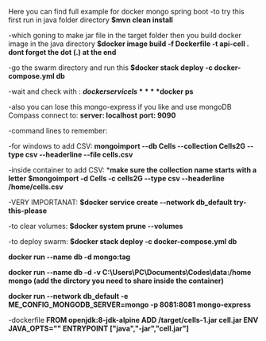 Here you can find full example for docker mongo spring boot
-to try this first run in java folder directory
**$mvn clean install**

-which goning  to make jar file in the target folder 
then you build docker image in the java directory 
**$docker image build -f Dockerfile -t api-cell .**
**dont forget the dot (.) at the end**

-go the swarm directory and run this
**$docker stack deploy -c docker-compose.yml db**

-wait and check with :
**$docker service ls**
**$docker ps**

-also you can lose this mongo-express if you like and use mongoDB Compass connect to:
**server: localhost**
**port: 9090**

-command lines to remember:

-for windows to add CSV:
**mongoimport --db Cells --collection Cells2G --type csv --headerline --file cells.csv**

-inside container to add CSV:
***make sure the collection name starts with a letter**
**$mongoimport -d Cells -c cells2G --type csv --headerline  /home/cells.csv**

-VERY IMPORTANAT:
**$docker service create --network db_default  try-this-please**

-to clear volumes:
**$docker system prune --volumes**

-to deploy swarm:
**$docker stack deploy -c docker-compose.yml db**


**docker run --name db -d mongo:tag**

**docker run --name db -d -v C:\Users\PC\Documents\Codes\data\:/home mongo (add the dirctory you need to share inside the container)**

**docker run --network db_default -e ME_CONFIG_MONGODB_SERVER=mongo -p 8081:8081 mongo-express**

-dockerfile
**FROM openjdk:8-jdk-alpine
ADD /target/cells-1.jar cell.jar
ENV JAVA_OPTS=""
ENTRYPOINT ["java","-jar","cell.jar"]**
